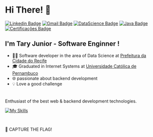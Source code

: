 <!-- <img width=100% src="https://capsule-render.vercel.app/api?type=waving&color=f89820&height=120&section=header"/> -->

<h1>Hi There! 👋</h1>

[![Linkedin Badge](https://img.shields.io/badge/-linkedin-f89820?style=flat-square&logo=Linkedin&logoColor=white&link=https://www.linkedin.com/in/tary-nascimento-r-junior/)](https://www.linkedin.com/in/tary-nascimento-r-junior/) 
[![Gmail Badge](https://img.shields.io/badge/-tary.junior47@gmail.com-f89820?style=flat-square&logo=Gmail&logoColor=white&link=mailto:tary.junior47@gmail.com)](mailto:tary.junior47@gmail.com) 
[![DataScience Badge](https://img.shields.io/badge/-Portfólio%20Data%20Science-f89820?style=flat-square&logo=Linkedin&logoColor=white&link=https://github.com/TN-Junior/Projetos-Data-Science.git)](https://github.com/TN-Junior/Projetos-Data-Science.git)
[![Java Badge](https://img.shields.io/badge/-Portfólio%20Java-f89820?style=flat-square&logo=Linkedin&logoColor=white&link=https://github.com/TN-Junior/Portifolio-Java.git)](https://github.com/TN-Junior/Portifolio-Java.git)
[![Certificações Badge](https://img.shields.io/badge/-Certificações-f89820?style=flat-square&logo=Linkedin&logoColor=white&link=https://www.linkedin.com/in/tary-nascimento-r-junior/details/certifications/)](https://www.linkedin.com/in/tary-nascimento-r-junior/details/certifications/)

## I'm Tary Junior - Software Enginner ! 


- 👩‍💻 Software developer in the area of ​​Data Science at [Prefeitura da Cidade do Recife](https://www2.recife.pe.gov.br/)
- 🎓 Graduated in Internet Systems at [Universidade Católica de Pernambuco](https://portal.unicap.br/)
- 🌐 passionate about backend development
- 💡 Love a good challenge
#

Enthusiast of the best web & backend development technologies.

[![My Skills](https://skillicons.dev/icons?i=python,flask,java,spring,maven,bash,ubuntu,docker,postman,aws,mysql,postgresql,mongodb)](https://skillicons.dev)

<!--![Anurag's GitHub stats](https://github-readme-stats.vercel.app/api?username=TN-Junior&show_icons=true&bg_color=1e1e1e&title_color=4a90e2&text_color=ffffff&icon_color=4a90e2&border_color=ffffff)
![Top Langs](https://github-readme-stats.vercel.app/api/top-langs/?username=TN-Junior&layout=compact&bg_color=1e1e1e&title_color=4a90e2&text_color=ffffff&border_color=ffffff)
-->



<div style = "display: inline_block"><br/>

🚩 CAPTURE THE FLAG!





<!-- <img width=100% src="https://capsule-render.vercel.app/api?type=waving&color=f89820&height=120&section=footer"/> -->
